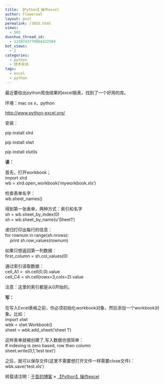 ```yaml
---
title: 【Python】操作excel
author: Flowerowl
layout: post
permalink: /3055.html
views:
  - 502
duoshuo_thread_id:
  - 1220743779864322504
bot_views:
  - 2
categories:
  - python
  - 技术杂谈
tags:
  - excel
  - python
---
```

最近要给出python爬虫结果的excel报表，找到了一个好用的库。

环境：mac os x，python

http://www.python-excel.org/

安装：

pip install xlrd

pip install xlwt

pip install xlutils

**读：**

首先，打开workbook；      
import xlrd  
wb = xlrd.open_workbook(&#8216;myworkbook.xls&#8217;)

检查表单名字：      
wb.sheet_names()

得到第一张表单，两种方式：索引和名字      
sh = wb.sheet\_by\_index(0)  
sh = wb.sheet\_by\_name(u&#8217;Sheet1&#8242;)

递归打印出每行的信息：      
for rownum in range(sh.nrows):  
    print sh.row_values(rownum)

如果只想返回第一列数据：  
first\_column = sh.col\_values(0)

通过索引读取数据：      
cell_A1 =  sh.cell(0,0).value  
cell_C4 = sh.cell(rowx=3,colx=2).value

注意：这里的索引都是从0开始的。

**写：**

在写入Excel表格之前，你必须初始化workbook对象，然后添加一个workbook对象。比如：  
import xlwt  
wbk = xlwt.Workbook()  
sheet = wbk.add_sheet(&#8216;sheet 1&#8242;)

这样表单就被创建了,写入数据也很简单：  
\# indexing is zero based, row then column  
sheet.write(0,1,&#8217;test text&#8217;)

之后，就可以保存文件(这里不需要想打开文件一样需要close文件)：  
wbk.save(&#8216;test.xls&#8217;)

转载请注明：[于哲的博客][1] &raquo; [【Python】操作excel][2]

 [1]: http://localhost/wordpress
 [2]: http://localhost/wordpress/3055.html